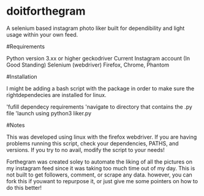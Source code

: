 # doitforthegram
A selenium based instagram photo liker built for dependibility and light usage within your own feed. 

#Requirements

Python version 3.xx or higher
geckodriver
Current Instagram account (In Good Standing)
Selenium (webdriver) 
Firefox, Chrome, Phantom

#Installation

I might be adding a bash script with the package in order to make sure the rightdependecies are installed for linux. 

'fufill dependecy requirements 
'navigate to directory that contains the .py file
'launch using python3 liker.py

#Notes

This was developed using linux with the firefox webdriver. If you are having problems running this script, check your dependencies, PATHS, and versions. If you try to no avail, modify the script to your needs! 

Forthegram was created soley to automate the liking of all the pictures on my instagram feed since it was taking too much time out of my day. This is not built to get followers, comment, or scrape any data. however, you can fork this if youwant to repurpose it, or just give me some pointers on how to do this better! 

